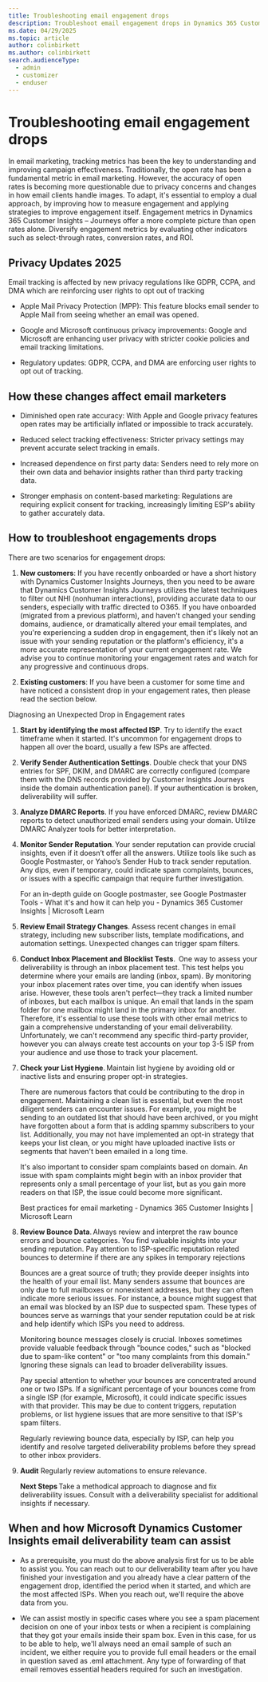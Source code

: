 ```yaml
---
title: Troubleshooting email engagement drops
description: Troubleshoot email engagement drops in Dynamics 365 Customer Insights - Journeys.
ms.date: 04/29/2025
ms.topic: article
author: colinbirkett
ms.author: colinbirkett
search.audienceType: 
  - admin
  - customizer
  - enduser
---
```


# Troubleshooting email engagement drops

In email marketing, tracking metrics has been the key to understanding and improving campaign effectiveness. Traditionally, the open rate has been a fundamental metric in email marketing. However, the accuracy of open rates is becoming more questionable due to privacy concerns and changes in how email clients handle images. To adapt, it's essential to employ a dual approach, by improving how to measure engagement and applying strategies to improve engagement itself. Engagement metrics in Dynamics 365 Customer Insights – Journeys offer a more complete picture than open rates alone. Diversify engagement metrics by evaluating other indicators such as select-through rates, conversion rates, and ROI. 

## Privacy Updates 2025

Email tracking is affected by new privacy regulations like GDPR, CCPA, and DMA which are reinforcing user rights to opt out of tracking  

* Apple Mail Privacy Protection (MPP): This feature blocks email sender to Apple Mail from seeing whether an email was opened. 

* Google and Microsoft continuous privacy improvements: Google and Microsoft are enhancing user privacy with stricter cookie policies and email tracking limitations. 

* Regulatory updates: GDPR, CCPA, and DMA are enforcing user rights to opt out of tracking. 

## How these changes affect email marketers 

* Diminished open rate accuracy: With Apple and Google privacy features open rates may be artificially inflated or impossible to track accurately. 

* Reduced select tracking effectiveness: Stricter privacy settings may prevent accurate select tracking in emails. 

* Increased dependence on first party data: Senders need to rely more on their own data and behavior insights rather than third party tracking data. 

* Stronger emphasis on content-based marketing: Regulations are requiring explicit consent for tracking, increasingly limiting ESP's ability to gather accurately data. 

## How to troubleshoot engagements drops 

There are two scenarios for engagement drops: 

1. **New customers**: If you have recently onboarded or have a short history with Dynamics Customer Insights Journeys, then you need to be aware that Dynamics Customer Insights Journeys utilizes the latest techniques to filter out NHI (nonhuman interactions), providing accurate data to our senders, especially with traffic directed to O365. If you have onboarded (migrated from a previous platform), and haven't changed your sending domains, audience, or dramatically altered your email templates, and you're experiencing a sudden drop in engagement, then it's likely not an issue with your sending reputation or the platform's efficiency, it's a more accurate representation of your current engagement rate.  We advise you to continue monitoring your engagement rates and watch for any progressive and continuous drops. 

1. **Existing customers**: If you have been a customer for some time and have noticed a consistent drop in your engagement rates, then please read the section below. 

Diagnosing an Unexpected Drop in Engagement rates 

1. **Start by identifying the most affected ISP**. Try to identify the exact timeframe when it started. It's uncommon for engagement drops to happen all over the board, usually a few ISPs are affected. 

1. **Verify Sender Authentication Settings**. Double check that your DNS entries for SPF, DKIM, and DMARC are correctly configured (compare them with the DNS records provided by Customer Insights Journeys inside the domain authentication panel). If your authentication is broken, deliverability will suffer. 

1. **Analyze DMARC Reports**. If you have enforced DMARC, review DMARC reports to detect unauthorized email senders using your domain. Utilize DMARC Analyzer tools for better interpretation. 

1. **Monitor Sender Reputation**. Your sender reputation can provide crucial insights, even if it doesn’t offer all the answers. Utilize tools like such as Google Postmaster, or Yahoo’s Sender Hub to track sender reputation. Any dips, even if temporary, could indicate spam complaints, bounces, or issues with a specific campaign that require further investigation. 

    For an in-depth guide on Google postmaster, see Google Postmaster Tools - What it's and how it can help you - Dynamics 365 Customer Insights | Microsoft Learn 

1. **Review Email Strategy Changes**. Assess recent changes in email strategy, including new subscriber lists, template modifications, and automation settings. Unexpected changes can trigger spam filters. 

1. **Conduct Inbox Placement and Blocklist Tests**.  One way to assess your deliverability is through an inbox placement test. This test helps you determine where your emails are landing (inbox, spam). By monitoring your inbox placement rates over time, you can identify when issues arise. However, these tools aren't perfect—they track a limited number of inboxes, but each mailbox is unique. An email that lands in the spam folder for one mailbox might land in the primary inbox for another. Therefore, it's essential to use these tools with other email metrics to gain a comprehensive understanding of your email deliverability. Unfortunately, we can't recommend any specific third-party provider, however you can always create test accounts on your top 3-5 ISP from your audience and use those to track your placement. 

1. **Check your List Hygiene**. Maintain list hygiene by avoiding old or inactive lists and ensuring proper opt-in strategies.   

    There are numerous factors that could be contributing to the drop in engagement. Maintaining a clean list is essential, but even the most diligent senders can encounter issues. For example, you might be sending to an outdated list that should have been archived, or you might have forgotten about a form that is adding spammy subscribers to your list. Additionally, you may not have implemented an opt-in strategy that keeps your list clean, or you might have uploaded inactive lists or segments that haven't been emailed in a long time. 

      It's also important to consider spam complaints based on domain. An issue with spam complaints might begin with an inbox provider that represents only a small percentage of your list, but as you gain more readers on that ISP, the issue could become more significant. 

    Best practices for email marketing - Dynamics 365 Customer Insights | Microsoft Learn 

1. **Review Bounce Data**. Always review and interpret the raw bounce errors and bounce categories. You find valuable insights into your sending reputation. Pay attention to ISP-specific reputation related bounces to determine if there are any spikes in temporary rejections 

    Bounces are a great source of truth; they provide deeper insights into the health of your email list. Many senders assume that bounces are only due to full mailboxes or nonexistent addresses, but they can often indicate more serious issues. For instance, a bounce might suggest that an email was blocked by an ISP due to suspected spam. These types of bounces serve as warnings that your sender reputation could be at risk and help identify which ISPs you need to address. 

    Monitoring bounce messages closely is crucial. Inboxes sometimes provide valuable feedback through "bounce codes," such as "blocked due to spam-like content" or "too many complaints from this domain." Ignoring these signals can lead to broader deliverability issues. 

    Pay special attention to whether your bounces are concentrated around one or two ISPs. If a significant percentage of your bounces come from a single ISP (for example, Microsoft), it could indicate specific issues with that provider. This may be due to content triggers, reputation problems, or list hygiene issues that are more sensitive to that ISP's spam filters. 

    Regularly reviewing bounce data, especially by ISP, can help you identify and resolve targeted deliverability problems before they spread to other inbox providers. 

1. **Audit** Regularly review automations to ensure relevance.  

    **Next Steps** Take a methodical approach to diagnose and fix deliverability issues. Consult with a deliverability specialist for additional insights if necessary. 

## When and how Microsoft Dynamics Customer Insights email deliverability team can assist 

* As a prerequisite, you must do the above analysis first for us to be able to assist you. You can reach out to our deliverability team after you have finished your investigation and you already have a clear pattern of the engagement drop, identified the period when it started, and which are the most affected ISPs. 
When you reach out, we'll require the above data from you. 

* We can assist mostly in specific cases where you see a spam placement decision on one of your inbox tests or when a recipient is complaining that they got your emails inside their spam box. Even in this case, for us to be able to help, we'll always need an email sample of such an incident, we either require you to provide full email headers or the email in question saved as .eml attachment. Any type of forwarding of that email removes essential headers required for such an investigation. 

